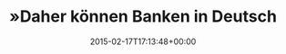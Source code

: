---
retweeted: false
source: <a href="http://twitter.com" rel="nofollow">Twitter Web Client</a>
entities:
  hashtags: []
  symbols: []
  user_mentions: []
  urls:
  - url: http://t.co/JC0MKZW8Lo
    expanded_url: http://www.spiegel.de/wirtschaft/eurokrise-hat-die-eu-griechenland-gerettet-oder-banken-a-1018964.html
    display_url: spiegel.de/wirtschaft/eur…
    indices:
    - '107'
    - '129'
display_text_range:
- '0'
- '129'
favorite_count: '0'
id_str: '567733664294133760'
truncated: false
retweet_count: '0'
id: '567733664294133760'
possibly_sensitive: false
created_at: Tue Feb 17 17:13:48 +0000 2015
favorited: false
full_text: |-
  »Daher können Banken in Deutschland oder Frankreich nicht mehr so leicht in Schieflage geraten«

  Ja dann.
lang: de
quote_url: http://www.spiegel.de/wirtschaft/eurokrise-hat-die-eu-griechenland-gerettet-oder-banken-a-1018964.html
tags:
- pesos:twitter
date: '2015-02-17T17:13:48+00:00'
src: https://twitter.com/bascht/status/567733664294133760
original_url: https://twitter.com/bascht/status/567733664294133760
type: twitter_tweet
text: |-
  »Daher können Banken in Deutschland oder Frankreich nicht mehr so leicht in Schieflage geraten«

  Ja dann.
title: "»Daher können Banken in Deutsch"

---